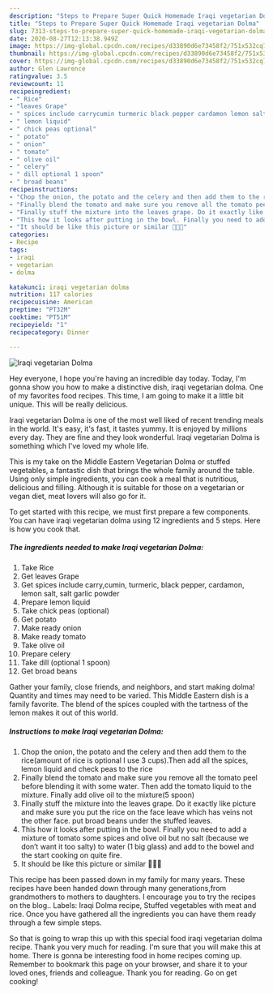 ```yaml
---
description: "Steps to Prepare Super Quick Homemade Iraqi vegetarian Dolma"
title: "Steps to Prepare Super Quick Homemade Iraqi vegetarian Dolma"
slug: 7313-steps-to-prepare-super-quick-homemade-iraqi-vegetarian-dolma
date: 2020-08-27T12:13:38.949Z
image: https://img-global.cpcdn.com/recipes/d33890d6e73458f2/751x532cq70/iraqi-vegetarian-dolma-recipe-main-photo.jpg
thumbnail: https://img-global.cpcdn.com/recipes/d33890d6e73458f2/751x532cq70/iraqi-vegetarian-dolma-recipe-main-photo.jpg
cover: https://img-global.cpcdn.com/recipes/d33890d6e73458f2/751x532cq70/iraqi-vegetarian-dolma-recipe-main-photo.jpg
author: Glen Lawrence
ratingvalue: 3.5
reviewcount: 11
recipeingredient:
- " Rice"
- "leaves Grape"
- " spices include carrycumin turmeric black pepper cardamon lemon salt salt garlic powder"
- " lemon liquid"
- " chick peas optional"
- " potato"
- " onion"
- " tomato"
- " olive oil"
- " celery"
- " dill optional 1 spoon"
- " broad beans"
recipeinstructions:
- "Chop the onion, the potato and the celery and then add them to the rice(amount of rice is optional I use 3 cups).Then add all the spices, lemon liquid and check peas to the rice"
- "Finally blend the tomato and make sure you remove all the tomato peel before blending it with some water. Then add the tomato liquid to the mixture. Finally add olive oil to the mixture(5 spoon)"
- "Finally stuff the mixture into the leaves grape. Do it exactly like picture and make sure you put the rice on the face leave which has veins not the other face. put broad beans under the stuffed leaves."
- "This how it looks after putting in the bowl. Finally you need to add a mixture of tomato some spices and olive oil but no salt (because we don’t want it too salty) to water (1 big glass) and add to the bowel and the start cooking on quite fire."
- "It should be like this picture or similar 👍🏻😍"
categories:
- Recipe
tags:
- iraqi
- vegetarian
- dolma

katakunci: iraqi vegetarian dolma 
nutrition: 117 calories
recipecuisine: American
preptime: "PT32M"
cooktime: "PT51M"
recipeyield: "1"
recipecategory: Dinner

---
```



![Iraqi vegetarian Dolma](https://img-global.cpcdn.com/recipes/d33890d6e73458f2/751x532cq70/iraqi-vegetarian-dolma-recipe-main-photo.jpg)

Hey everyone, I hope you're having an incredible day today. Today, I'm gonna show you how to make a distinctive dish, iraqi vegetarian dolma. One of my favorites food recipes. This time, I am going to make it a little bit unique. This will be really delicious.

Iraqi vegetarian Dolma is one of the most well liked of recent trending meals in the world. It's easy, it's fast, it tastes yummy. It is enjoyed by millions every day. They are fine and they look wonderful. Iraqi vegetarian Dolma is something which I've loved my whole life.

This is my take on the Middle Eastern Vegetarian Dolma or stuffed vegetables, a fantastic dish that brings the whole family around the table. Using only simple ingredients, you can cook a meal that is nutritious, delicious and filling. Although it is suitable for those on a vegetarian or vegan diet, meat lovers will also go for it.


To get started with this recipe, we must first prepare a few components. You can have iraqi vegetarian dolma using 12 ingredients and 5 steps. Here is how you cook that.

<!--inarticleads1-->

##### The ingredients needed to make Iraqi vegetarian Dolma:

1. Take  Rice
1. Get leaves Grape
1. Get  spices include carry,cumin, turmeric, black pepper, cardamon, lemon salt, salt garlic powder
1. Prepare  lemon liquid
1. Take  chick peas (optional)
1. Get  potato
1. Make ready  onion
1. Make ready  tomato
1. Take  olive oil
1. Prepare  celery
1. Take  dill (optional 1 spoon)
1. Get  broad beans


Gather your family, close friends, and neighbors, and start making dolma! Quantity and times may need to be varied. This Middle Eastern dish is a family favorite. The blend of the spices coupled with the tartness of the lemon makes it out of this world. 

<!--inarticleads2-->

##### Instructions to make Iraqi vegetarian Dolma:

1. Chop the onion, the potato and the celery and then add them to the rice(amount of rice is optional I use 3 cups).Then add all the spices, lemon liquid and check peas to the rice
1. Finally blend the tomato and make sure you remove all the tomato peel before blending it with some water. Then add the tomato liquid to the mixture. Finally add olive oil to the mixture(5 spoon)
1. Finally stuff the mixture into the leaves grape. Do it exactly like picture and make sure you put the rice on the face leave which has veins not the other face. put broad beans under the stuffed leaves.
1. This how it looks after putting in the bowl. Finally you need to add a mixture of tomato some spices and olive oil but no salt (because we don’t want it too salty) to water (1 big glass) and add to the bowel and the start cooking on quite fire.
1. It should be like this picture or similar 👍🏻😍


This recipe has been passed down in my family for many years. These recipes have been handed down through many generations,from grandmothers to mothers to daughters. I encourage you to try the recipes on the blog.. Labels: Iraqi Dolma recipe, Stuffed vegetables with meat and rice. Once you have gathered all the ingredients you can have them ready through a few simple steps. 

So that is going to wrap this up with this special food iraqi vegetarian dolma recipe. Thank you very much for reading. I'm sure that you will make this at home. There is gonna be interesting food in home recipes coming up. Remember to bookmark this page on your browser, and share it to your loved ones, friends and colleague. Thank you for reading. Go on get cooking!
